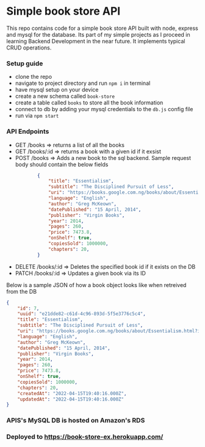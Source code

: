 # Simple book store API
This repo contains code for a simple book store API built with node, express and mysql for the database. Its part of my simple projects as I proceed in learning Backend Development in the near future. It implements typical CRUD operations.

### Setup guide
- clone the repo
- navigate to project directory and run `npm i` in terminal
- have mysql setup on your device
- create a new schema called `book-store`
- create a table called `books` to store all the book information
- connect to db by adding your mysql credentials to the `db.js` config file
- run via `npm start`

### API Endpoints
- GET /books => returns a list of all the books
- GET /books/:id => returns a book with a given id if it exsist
- POST /books => Adds a new book to the sql backend. Sample request body should contain the below fields
    ```JSON
            {
                "title": "Essentialism",
                "subtitle": "The Disciplined Pursuit of Less",
                "uri": "https://books.google.com.ng/books/about/Essentialism.html?id=pK7PBQAAQBAJ&source=kp_book_description&redir_esc=y",
                "language": "English",
                "author": "Greg McKeown",
                "datePublished": "15 April, 2014",
                "publisher": "Virgin Books",
                "year": 2014,
                "pages": 260,
                "price": 7473.8,
                "onShelf": true,
                "copiesSold": 1000000,
                "chapters": 20,
            }
    ```
- DELETE /books/:id => Deletes the specified book id if it exists on the DB
- PATCH /books/:id => Updates a given book via its ID

Below is a sample JSON of how a book object looks like when retreived from the DB

```JSON
{
    "id": 7,
    "uuid": "e21dde82-c61d-4c96-893d-5f5e3776c5c4",
    "title": "Essentialism",
    "subtitle": "The Disciplined Pursuit of Less",
    "uri": "https://books.google.com.ng/books/about/Essentialism.html?id=pK7PBQAAQBAJ&source=kp_book_description&redir_esc=y",
    "language": "English",
    "author": "Greg McKeown",
    "datePublished": "15 April, 2014",
    "publisher": "Virgin Books",
    "year": 2014,
    "pages": 260,
    "price": 7473.8,
    "onShelf": true,
    "copiesSold": 1000000,
    "chapters": 20,
    "createdAt": "2022-04-15T19:40:16.000Z",
    "updatedAt": "2022-04-15T19:40:16.000Z"
}
```
### APIS's MySQL DB is hosted on Amazon's RDS

### Deployed to https://book-store-ex.herokuapp.com/